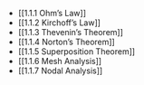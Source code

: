 
- [[1.1.1 Ohm’s Law]]
- [[1.1.2 Kirchoff’s Law]]
- [[1.1.3 Thevenin’s Theorem]]
- [[1.1.4 Norton’s Theorem]]
- [[1.1.5 Superposition Theorem]]
- [[1.1.6 Mesh Analysis]]
- [[1.1.7 Nodal Analysis]]